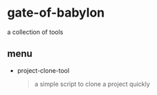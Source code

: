 # gate-of-babylon
a collection of tools

## menu
* project-clone-tool
  > a simple script to clone a project quickly
